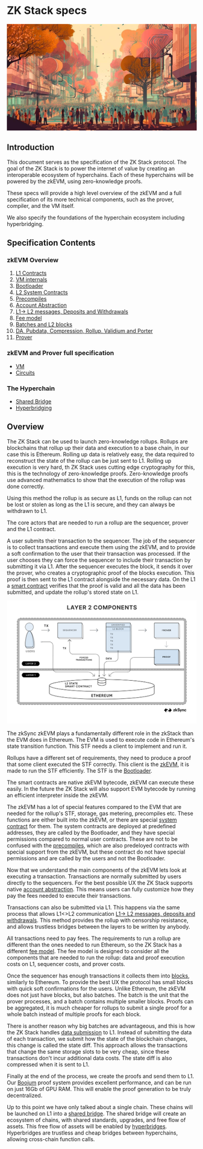 # ZK Stack specs

![Logo](./zk-the-collective-action.jpeg)

## Introduction

This document serves as the specification of the ZK Stack protocol. The goal of the ZK Stack is to power the internet of
value by creating an interoperable ecosystem of hyperchains. Each of these hyperchains will be powered by the zkEVM,
using zero-knowledge proofs.

These specs will provide a high level overview of the zkEVM and a full specification of its more technical components,
such as the prover, compiler, and the VM itself.

We also specify the foundations of the hyperchain ecosystem including hyperbridging.

## Specification Contents

### zkEVM Overview

1. [L1 Contracts](./zkVM/high_level/1_l1_smart_contracts.md)
1. [VM internals](./zkVM/high_level/2_vm_internals.md)
1. [Bootloader](./zkVM/high_level/3_bootloader.md)
1. [L2 System Contracts](./zkVM/high_level/4_system_contracts.md)
1. [Precompiles](./zkVM/high_level/6_elliptic_curve_precompiles.md)
1. [Account Abstraction](./zkVM/high_level/5_account_abstraction.md)
1. [L1-> L2 messages, Deposits and Withdrawals](./zkVM/high_level/8_handling_L1→L2_ops.md)
1. [Fee model](./zkVM/high_level/10_fee_model/fee_model.md)
1. [Batches and L2 blocks](./zkVM/high_level/7_batches_L2_blocks.md)
1. [DA, Pubdata, Compression, Rollup, Validium and Porter](./zkVM/high_level/9_handling_pubdata_in_boojum/handling_pubdata_in_boojum.md)
1. [Prover](./zkVM/high_level/11_prover/zk_intuition.md)

### zkEVM and Prover full specification

- [VM](./zkVM/VM_and_prover/VM_section/zkSync_era_virtual_machine_primer.md)
- [Circuits](./zkVM/VM_and_prover/circuits_section/intro_to_zkSync’s_ZK.md)

### The Hyperchain

- [Shared Bridge](./the_hyperchain/1_shared_bridge.md)
- [Hyperbridging](./the_hyperchain/2_hyperbridges.md)

## Overview

The ZK Stack can be used to launch zero-knowledge rollups. Rollups are blockchains that rollup up their data and
execution to a base chain, in our case this is Ethereum. Rolling up data is relatively easy, the data
required to reconstruct the state of the rollup can be just sent to L1. Rolling up execution is very hard, th ZK Stack uses cutting edge cryptography for this, this is the technology of zero-knowledge proofs. Zero-knowledge proofs use advanced mathematics to show that the execution of the
rollup was done correctly.

Using this method the rollup is as secure as L1, funds on the rollup can not be lost or stolen as long as the L1
is secure, and they can always be withdrawn to L1.

The core actors that are needed to run a rollup are the sequencer, prover and the L1 contract.

A user submits their transaction to the sequencer. The job of the sequencer is to collect transactions and execute them
using the zkEVM, and to provide a soft confirmation to the user that their transaction was processed. If the user
chooses they can force the sequencer to include their transaction by submitting it via L1. After the sequencer executes
the block, it sends it over the prover, who creates a cryptographic proof of the blocks execution. This proof is then
sent to the L1 contract alongside the necessary data. On the L1 a
[smart contract](./zkVM/high_level/1_l1_smart_contracts.md) verifies that the proof is valid and all the data has been
submitted, and update the rollup's stored state on L1.

![Components](./L2_Components.png)

The zkSync zkEVM plays a fundamentally different role in the zkStack than the EVM does in Ethereum. The EVM is used to
execute code in Ethereum's state transition function. This STF needs a client to implement and run it.

Rollups have a different set of requirements, they need to produce a proof that some client executed the STF correctly. This
client is the [zkEVM](./zkVM/high_level/2_vm_internals.md), it is made to run the STF efficiently. The STF is the
[Bootloader](./zkVM/high_level/3_bootloader.md).

The smart contracts are native zkEVM bytecode, zkEVM can execute these easily. In the future the ZK Stack will also support EVM
bytecode by running an efficient interpreter inside the zkEVM.

The zkEVM has a lot of special features compared to the EVM that are needed for the rollup's STF, storage, gas metering,
precompiles etc. These functions are either built into the zkEVM, or there are special
[system contract](./zkVM/high_level/4_system_contracts.md) for them. The system contracts are deployed at predefined
addresses, they are called by the Bootloader, and they have special permissions compared to normal user contracts. These
are not to be confused with the [precompiles](./zkVM/high_level/6_elliptic_curve_precompiles.md), which are also
predeloyed contracts with special support from the zkEVM, but these contract do not have special permissions and are called
by the users and not the Bootloader.

Now that we understand the main components of the zkEVM lets look at executing a transaction. Transactions are normally
submitted by users directly to the sequencers. For the best possible UX the ZK Stack supports native
[account abstraction](./zkVM/high_level/5_account_abstraction.md). This means users can fully customize how they pay the
fees needed to execute their transactions.

Transactions can also be submitted via L1. This happens via the same process that allows L1<>L2 communication
[L1-> L2 messages, deposits and withdrawals](./zkVM/high_level/8_handling_L1→L2_ops.md). This method provides the rollup
with censorship resistance, and allows trustless bridges between the layers to be written by anybody.

All transactions need to pay fees. The requirements to run a rollup are different than the ones needed to run Ethereum,
so the ZK Stack has a different [fee model](./zkVM/high_level/10_fee_model/fee_model.md). The fee model is designed to consider
all the components that are needed to run the rollup: data and proof execution costs on L1, sequencer costs, and
prover costs.

Once the sequencer has enough transactions it collects them into [blocks](./zkVM/high_level/7_batches_L2_blocks.md),
similarly to Ethereum. To provide the best UX the protocol has small blocks with quick soft confirmations for the users. Unlike
Ethereum, the zkEVM does not just have blocks, but also batches. The batch is the unit that the prover
processes, and a batch contains multiple smaller blocks. Proofs can be aggregated,
it is much cheaper for rollups to submit a single proof for a whole batch instead of multiple proofs for each block.

There is another reason why big batches are advantageous, and this is how the ZK Stack handles
[data submission](./zkVM/high_level/9_handling_pubdata_in_boojum/handling_pubdata_in_boojum.md) to L1. Instead of
submitting the data of each transaction, we submit how the state of the blockchain changes, this change is called the
state diff. This approach allows the transactions that change the same storage slots to be very cheap, since these transactions don't incur additional data costs. The state diff is also compressed when it is sent to L1.  

Finally at the end of the process, we create the proofs and send them to L1. Our
[Boojum](./zkVM/high_level/11_prover/zk_intuition.md) proof system provides excellent performance, and can be run on
just 16Gb of GPU RAM. This will enable the proof generation to be truly decentralized.

Up to this point we have only talked about a single chain. These chains will be launched on L1 into a
[shared bridge](./the_hyperchain/1_shared_bridge.md). The shared bridge will create an ecosystem of chains, with shared
standards, upgrades, and free flow of assets. This free flow of assets will be enabled by
[hyperbridges](./the_hyperchain/2_hyperbridges.md). Hyperbridges are trustless and cheap bridges between hyperchains,
allowing cross-chain function calls.

